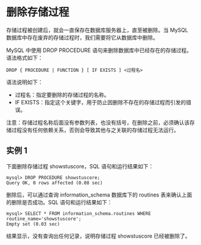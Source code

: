 # 删除存储过程

存储过程被创建后，就会一直保存在数据库服务器上，直至被删除。当 MySQL 数据库中存在废弃的存储过程时，我们需要将它从数据库中删除。

 MySQL 中使用 DROP PROCEDURE 语句来删除数据库中已经存在的存储过程。语法格式如下：

```text
DROP { PROCEDURE | FUNCTION } [ IF EXISTS ] <过程名>
```

 语法说明如下：

*  过程名：指定要删除的存储过程的名称。
*  IF EXISTS：指定这个关键字，用于防止因删除不存在的存储过程而引发的错误。

 注意：存储过程名称后面没有参数列表，也没有括号，在删除之前，必须确认该存储过程没有任何依赖关系，否则会导致其他与之关联的存储过程无法运行。

##  实例 1

 下面删除存储过程 showstuscore，SQL 语句和运行结果如下：

```text
mysql> DROP PROCEDURE showstuscore;
Query OK, 0 rows affected (0.08 sec)
```

 删除后，可以通过查询 information\_schema 数据库下的 routines 表来确认上面的删除是否成功。SQL 语句和运行结果如下：

```text
mysql> SELECT * FROM information_schema.routines WHERE routine_name='showstuscore';
Empty set (0.03 sec)
```

 结果显示，没有查询出任何记录，说明存储过程 showstuscore 已经被删除了。  


